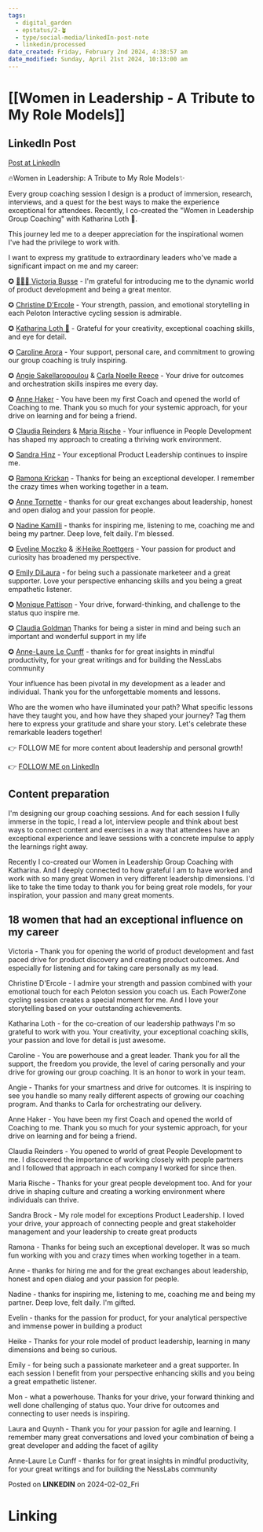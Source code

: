 ```yaml
---
tags:
  - digital_garden
  - epstatus/2-🪴
  - type/social-media/linkedIn-post-note
  - linkedin/processed
date_created: Friday, February 2nd 2024, 4:38:57 am
date_modified: Sunday, April 21st 2024, 10:13:00 am
---
```

# [[Women in Leadership - A Tribute to My Role Models]]
## LinkedIn Post
[Post at LinkedIn](https://www.linkedin.com/posts/sebastiankamilli_women-in-leadership-a-tribute-to-my-role-activity-7159092824389337089-0mdB?utm_source=share&utm_medium=member_desktop)

🔥Women in Leadership: A Tribute to My Role Models✨  
  
Every group coaching session I design is a product of immersion, research, interviews, and a quest for the best ways to make the experience exceptional for attendees. Recently, I co-created the "Women in Leadership Group Coaching" with Katharina Loth 🚀.  
  
This journey led me to a deeper appreciation for the inspirational women I've had the privilege to work with.  
  
I want to express my gratitude to extraordinary leaders who've made a significant impact on me and my career:  
  
✪ [](https://www.linkedin.com/in/ACoAAAF4JkoBLhmkAOVKXNrHahMkmtV25e0xwKk)[👩🏻‍🚀 Victoria Busse](https://www.linkedin.com/in/victoriasarabusse/) - I'm grateful for introducing me to the dynamic world of product development and being a great mentor.  
  
✪ [](https://www.linkedin.com/in/ACoAAAh7JlwBfYTEVuvzZUfSbrXRYCXqZQpQ4dY)[Christine D'Ercole](https://www.linkedin.com/in/christine-d-ercole-a5079a3b/) - Your strength, passion, and emotional storytelling in each Peloton Interactive cycling session is admirable.  
  
✪ [](https://www.linkedin.com/in/ACoAABDEaf0BxY0eE7JkRsp5Ks3PUlksmVd7ulA)[Katharina Loth 🚀](https://www.linkedin.com/in/katharina-loth/) - Grateful for your creativity, exceptional coaching skills, and eye for detail.  
  
✪ [](https://www.linkedin.com/in/ACoAAAMRViUBMuoEIeMEquNp79oGpjRaQxKicTQ)[Caroline Arora](https://www.linkedin.com/in/caroline-arora-7452a015/) - Your support, personal care, and commitment to growing our group coaching is truly inspiring.  
  
✪ [](https://www.linkedin.com/in/ACoAACFsrgYB1hERvlbRl7Kmh3H20m1lNx5lrkA)[Angie Sakellaropoulou](https://www.linkedin.com/in/angie-sakellaropoulou-006974137/) & [](https://www.linkedin.com/in/ACoAAA6xXeUBCgRSYJrJ8xTnKKflWkd7q-_FYBw)[Carla Noelle Reece](https://www.linkedin.com/in/carla-noelle-reece/) - Your drive for outcomes and orchestration skills inspires me every day.  
  
✪ [](https://www.linkedin.com/in/ACoAAA_OyVcBuCYeuNyErYYDlTBozxY-bjn9tAA)[Anne Haker](https://www.linkedin.com/in/anne-haker-15b99a74/) - You have been my first Coach and opened the world of Coaching to me. Thank you so much for your systemic approach, for your drive on learning and for being a friend.  
  
✪ [](https://www.linkedin.com/in/ACoAAAeFqxoBf1KapHkTZaSHYnOdu9_aqqx9TSM)[Claudia Reinders](https://www.linkedin.com/in/claudia-reinders-90a32036/) & [](https://www.linkedin.com/in/ACoAAAxCzr4Bo9dOEwSWEqKVfHkCkerVSMVIupY)[Maria Rische](https://www.linkedin.com/in/maria-rische-226a8258/) - Your influence in People Development has shaped my approach to creating a thriving work environment.  
  
✪ [](https://www.linkedin.com/in/ACoAAAFQQnMBMIMsR0Z0DnjLC5JleCe9OwnffeQ)[Sandra Hinz](https://www.linkedin.com/in/sandrahinz/) - Your exceptional Product Leadership continues to inspire me.  
  
✪ [](https://www.linkedin.com/in/ACoAABJhsOkBRICOlofH1ejM15GYDezupV9AnVE)[Ramona Krickan](https://www.linkedin.com/in/ramona-k-83534387/) - Thanks for being an exceptional developer. I remember the crazy times when working together in a team.  
  
✪ [](https://www.linkedin.com/in/ACoAAAzZrugBpLf3P8EcWG-MuKIfJK1L3aPPmQg)[Anne Tornette](https://www.linkedin.com/in/anne-tornette/) - thanks for our great exchanges about leadership, honest and open dialog and your passion for people.  
  
✪ [](https://www.linkedin.com/in/ACoAAA_jQEEBIvJiOWHR7WAlf2hHkrLPtizqxTQ)[Nadine Kamilli](https://www.linkedin.com/in/nadine-kamilli-31532675/) - thanks for inspiring me, listening to me, coaching me and being my partner. Deep love, felt daily. I'm blessed.  
  
✪ [](https://www.linkedin.com/in/ACoAAA08i_4BWUjK2uAsJgMVvpCXUWaJDQP_kxM)[Eveline Moczko](https://www.linkedin.com/in/evelinemoczko/) & [](https://www.linkedin.com/in/ACoAAAAWbw8BBthQdxIfc4wE74uvIx4N9h1Dhfs)[☀️Heike Roettgers](https://www.linkedin.com/in/heikeroettgers/) - Your passion for product and curiosity has broadened my perspective.  
  
✪ [](https://www.linkedin.com/in/ACoAAA6BHMoBJKTVizvRCmF-AJlhh67XDEqxL6w)[Emily DiLaura](https://www.linkedin.com/in/emilyjdilaura/) - for being such a passionate marketeer and a great supporter. Love your perspective enhancing skills and you being a great empathetic listener.  
  
✪ [](https://www.linkedin.com/in/ACoAABbTRJoBDc-9uXTytaBWa1esy94dtdVNpS0)[Monique Pattison](https://www.linkedin.com/in/moniquepattison/) - Your drive, forward-thinking, and challenge to the status quo inspire me.  
  
✪ [](https://www.linkedin.com/in/ACoAABd9j_UB8l1BxX6NDC5wIn_NhY76xT7DNdY)[Claudia Goldman](https://www.linkedin.com/in/claudia-goldman-b05b99ab/) Thanks for being a sister in mind and being such an important and wonderful support in my life  
  
✪ [](https://www.linkedin.com/in/ACoAAAZS4-0Bp9c9yPb6ni-1TIbieOs4XSapDHM)[Anne-Laure Le Cunff](https://www.linkedin.com/in/alecunff/) - thanks for for great insights in mindful productivity, for your great writings and for building the NessLabs community  
  
Your influence has been pivotal in my development as a leader and individual. Thank you for the unforgettable moments and lessons.  
  
Who are the women who have illuminated your path? What specific lessons have they taught you, and how have they shaped your journey? Tag them here to express your gratitude and share your story. Let's celebrate these remarkable leaders together!  
  
👉 FOLLOW ME for more content about leadership and personal growth!

👉 [FOLLOW ME on LinkedIn](https://www.linkedin.com/comm/mynetwork/discovery-see-all?usecase=PEOPLE_FOLLOWS&followMember=sebastiankamilli)

## Content preparation
I'm designing our group coaching sessions. And for each session I fully immerse in the topic, I read a lot, interview people and think about best ways to connect content and exercises in a way that attendees have an exceptional experience and leave sessions with a concrete impulse to apply the learnings right away. 

Recently I co-created our Women in Leadership Group Coaching with Katharina. And I deeply connected to how grateful I am to have worked and work with so many great Women in very different leadership dimensions. I'd like to take the time today to thank you for being great role models, for your inspiration, your passion and many great moments. 

## 18 women that had an exceptional influence on my career
Victoria - Thank you for opening the world of product development and fast paced drive for product discovery and creating product outcomes. And especially for listening and for taking care personally as my lead. 

Christine D'Ercole - I admire your strength and passion combined with your emotional touch for each Peloton session you coach us. Each PowerZone cycling session creates a special moment for me. And I love your storytelling based on your outstanding achievements. 

Katharina Loth - for the co-creation of our leadership pathways I'm so grateful to work with you. Your creativity, your exceptional coaching skills, your passion and love for detail is just awesome.

Caroline - You are powerhouse and a great leader. Thank you for all the support, the freedom you provide, the level of caring personally and your drive for growing our group coaching. It is an honor to work in your team.

Angie - Thanks for your smartness and drive for outcomes. It is inspiring to see you handle so many really different aspects of growing our coaching program. And thanks to Carla for orchestrating our delivery.

Anne Haker - You have been my first Coach and opened the world of Coaching to me. Thank you so much for your systemic approach, for your drive on learning and for being a friend.

Claudia Reinders - You opened to world of great People Development to me. I discovered the importance of working closely with people partners and I followed that approach in each company I worked for since then.

Maria Rische - Thanks for your great people development too. And for your drive in shaping culture and creating a working environment where individuals can thrive. 

Sandra Brock - My role model for exceptions Product Leadership. I loved your drive, your approach of connecting people and great stakeholder management and your leadership to create great products

Ramona - Thanks for being such an exceptional developer. It was so much fun working with you and crazy times when working together in a team.

Anne - thanks for hiring me and for the great exchanges about leadership, honest and open dialog and your passion for people. 

Nadine - thanks for inspiring me, listening to me, coaching me and being my partner. Deep love, felt daily. I'm gifted.

Evelin - thanks for the passion for product, for your analytical perspective and immense power in building a product

Heike - Thanks for your role model of product leadership, learning in many dimensions and being so curious. 

Emily - for being such a passionate marketeer and a great supporter. In each session I benefit from your perspective enhancing skills and you being a great empathetic listener.

Mon - what a powerhouse. Thanks for your drive, your forward thinking and well done challenging of status quo. Your drive for outcomes and connecting to user needs is inspiring.

Laura and Quynh - Thank you for your passion for agile and learning. I remember many great conversations and loved your combination of being a great developer and adding the facet of agility

 Anne-Laure Le Cunff - thanks for for great insights in mindful productivity, for your great writings and for building the NessLabs community

Posted on **LINKEDIN** on 2024-02-02_Fri
# Linking